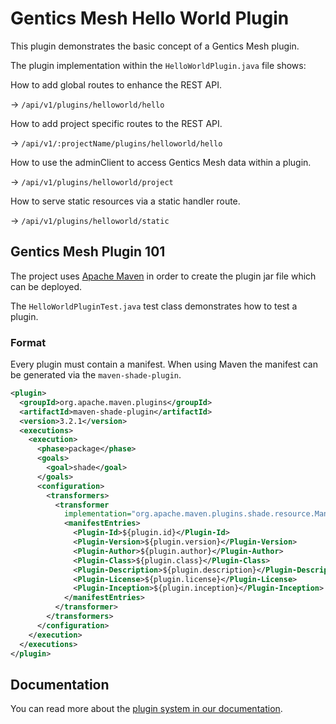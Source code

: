 # Gentics Mesh Hello World Plugin

This plugin demonstrates the basic concept of a Gentics Mesh plugin.

The plugin implementation within the `HelloWorldPlugin.java` file shows:

How to add global routes to enhance the REST API.

→ `/api/v1/plugins/helloworld/hello` 

How to add project specific routes to the REST API.

→ `/api/v1/:projectName/plugins/helloworld/hello`

How to use the adminClient to access Gentics Mesh data within a plugin.

→ `/api/v1/plugins/helloworld/project` 

How to serve static resources via a static handler route.

→ `/api/v1/plugins/helloworld/static` 


## Gentics Mesh Plugin 101

The project uses [Apache Maven](https://maven.apache.org/) in order to create the plugin jar file which can be deployed.

The `HelloWorldPluginTest.java` test class demonstrates how to test a plugin.


### Format

Every plugin must contain a manifest. When using Maven the manifest can be generated via the `maven-shade-plugin`.

```xml
<plugin>
  <groupId>org.apache.maven.plugins</groupId>
  <artifactId>maven-shade-plugin</artifactId>
  <version>3.2.1</version>
  <executions>
    <execution>
      <phase>package</phase>
      <goals>
        <goal>shade</goal>
      </goals>
      <configuration>
        <transformers>
          <transformer
            implementation="org.apache.maven.plugins.shade.resource.ManifestResourceTransformer">
            <manifestEntries>
              <Plugin-Id>${plugin.id}</Plugin-Id>
              <Plugin-Version>${plugin.version}</Plugin-Version>
              <Plugin-Author>${plugin.author}</Plugin-Author>
              <Plugin-Class>${plugin.class}</Plugin-Class>
              <Plugin-Description>${plugin.description}</Plugin-Description>
              <Plugin-License>${plugin.license}</Plugin-License>
              <Plugin-Inception>${plugin.inception}</Plugin-Inception>
            </manifestEntries>
          </transformer>
        </transformers>
      </configuration>
    </execution>
  </executions>
</plugin>
```

## Documentation

You can read more about the [plugin system in our documentation](https://getmesh.io/docs/plugin-system).